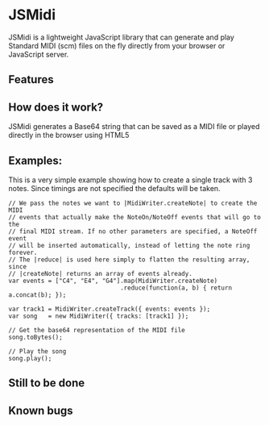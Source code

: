 # JSMidi #
JSMidi is a lightweight JavaScript library that can generate and play Standard MIDI (scm) files on the fly directly from your browser or JavaScript server.

## Features ##

## How does it work? ##

JSMidi generates a Base64 string that can be saved as a MIDI file or played directly in the browser using HTML5 <audio> tag.

## Examples: ##

This is a very simple example showing how to create a single track with 3 notes.
Since timings are not specified the defaults will be taken.

    // We pass the notes we want to |MidiWriter.createNote| to create the MIDI
    // events that actually make the NoteOn/NoteOff events that will go to the
    // final MIDI stream. If no other parameters are specified, a NoteOff event
    // will be inserted automatically, instead of letting the note ring forever.
    // The |reduce| is used here simply to flatten the resulting array, since
    // |createNote| returns an array of events already.
    var events = ["C4", "E4", "G4"].map(MidiWriter.createNote)
                                   .reduce(function(a, b) { return a.concat(b); });  
       
    var track1 = MidiWriter.createTrack({ events: events });
    var song   = new MidiWriter({ tracks: [track1] });

    // Get the base64 representation of the MIDI file
    song.toBytes();

    // Play the song
    song.play();


## Still to be done ##


## Known bugs ##


